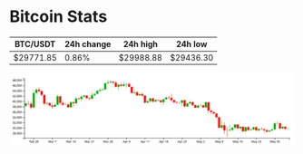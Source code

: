 # Bitcoin Stats

BTC/USDT|24h change|24h high|24h low|
|---|---|---|---|
|$29771.85|0.86%|$29988.88|$29436.30|

<img src="./chart.svg">
